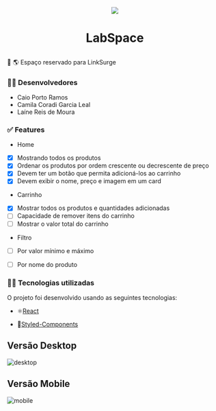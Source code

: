<div align="center" > <img src="https://img.icons8.com/external-flat-land-kalash/64/000000/external-earth-education-and-science-flat-land-kalash-2.png"/>
 <h1 align="center"><strong>LabSpace</b></strong></h1></div>

 <h2></h2>

:link: 🌎 Espaço reservado para LinkSurge

<h3>👨‍🚀 Desenvolvedores</h3>

 * Caio Porto Ramos
 * Camila Coradi Garcia Leal
 * Laíne Reis de Moura
 
 <h3>✅ Features</h3>
 
 * Home
- [x] Mostrando todos os produtos
- [x] Ordenar os produtos por ordem crescente ou decrescente de preço
- [x] Devem ter um botão que permita adicioná-los ao carrinho
- [x] Devem exibir o nome, preço e imagem em um card

 * Carrinho 
 - [x] Mostrar todos os produtos e quantidades adicionadas
 - [ ] Capacidade de remover itens do carrinho
 - [ ] Mostrar o valor total do carrinho
 
 * Filtro
  - [ ] Por valor mínimo e máximo
  - [ ] Por nome do produto
 

<h3>👨‍💻 Tecnologias utilizadas</h3>

O projeto foi desenvolvido usando as seguintes tecnologias:

* ⚛️[React](https://pt-br.reactjs.org/docs/getting-started.html) 

* 💅[Styled-Components](https://styled-components.com/docs)


<h2>Versão Desktop</h2>

![desktop](https://user-images.githubusercontent.com/93163329/154706172-f7b2ac72-02d0-4909-918e-4d3a4076c807.JPG)


<h2>Versão Mobile</h2>

![mobile](https://user-images.githubusercontent.com/93163329/154706250-3019c7a5-7514-4914-b9ba-5f9c0e7cfb3e.JPG)









